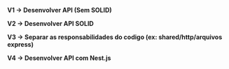 **V1 -> Desenvolver API (Sem SOLID)**

**V2 -> Desenvolver API SOLID**

**V3 -> Separar as responsabilidades do codigo (ex: shared/http/arquivos express)**

**V4 -> Desenvolver API com Nest.js**

